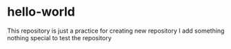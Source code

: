 # hello-world
This repository is just a practice for creating new repository
I add something nothing special to test the repository

